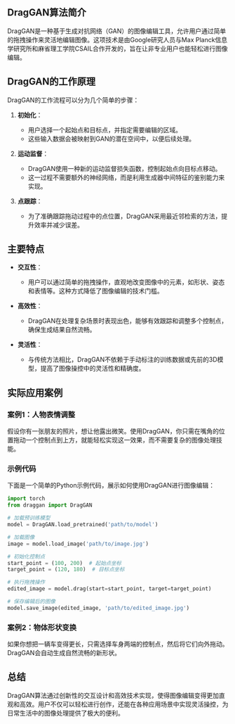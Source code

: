 ## DragGAN算法简介

DragGAN是一种基于生成对抗网络（GAN）的图像编辑工具，允许用户通过简单的拖拽操作来灵活地编辑图像。这项技术是由Google研究人员与Max Planck信息学研究所和麻省理工学院CSAIL合作开发的，旨在让非专业用户也能轻松进行图像编辑。

## DragGAN的工作原理

DragGAN的工作流程可以分为几个简单的步骤：

1. **初始化**：
   - 用户选择一个起始点和目标点，并指定需要编辑的区域。
   - 这些输入数据会被映射到GAN的潜在空间中，以便后续处理。

2. **运动监督**：
   - DragGAN使用一种新的运动监督损失函数，控制起始点向目标点移动。
   - 这一过程不需要额外的神经网络，而是利用生成器中间特征的鉴别能力来实现。

3. **点跟踪**：
   - 为了准确跟踪拖动过程中的点位置，DragGAN采用最近邻检索的方法，提升效率并减少误差。

## 主要特点

- **交互性**：
  - 用户可以通过简单的拖拽操作，直观地改变图像中的元素，如形状、姿态和表情等。这种方式降低了图像编辑的技术门槛。

- **高效性**：
  - DragGAN在处理复杂场景时表现出色，能够有效跟踪和调整多个控制点，确保生成结果自然流畅。

- **灵活性**：
  - 与传统方法相比，DragGAN不依赖于手动标注的训练数据或先前的3D模型，提高了图像操控中的灵活性和精确度。

## 实际应用案例

### 案例1：人物表情调整

假设你有一张朋友的照片，想让他露出微笑。使用DragGAN，你只需在嘴角的位置拖动一个控制点到上方，就能轻松实现这一效果，而不需要复杂的图像处理技能。

### 示例代码

下面是一个简单的Python示例代码，展示如何使用DragGAN进行图像编辑：

```python
import torch
from draggan import DragGAN

# 加载预训练模型
model = DragGAN.load_pretrained('path/to/model')

# 加载图像
image = model.load_image('path/to/image.jpg')

# 初始化控制点
start_point = (100, 200)  # 起始点坐标
target_point = (120, 180)  # 目标点坐标

# 执行拖拽操作
edited_image = model.drag(start=start_point, target=target_point)

# 保存编辑后的图像
model.save_image(edited_image, 'path/to/edited_image.jpg')
```

### 案例2：物体形状变换

如果你想把一辆车变得更长，只需选择车身两端的控制点，然后将它们向外拖动。DragGAN会自动生成自然流畅的新形状。

## 总结

DragGAN算法通过创新性的交互设计和高效技术实现，使得图像编辑变得更加直观和高效。用户不仅可以轻松进行创作，还能在各种应用场景中实现灵活操控，为日常生活中的图像处理提供了极大的便利。